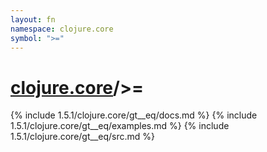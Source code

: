 ```yaml
---
layout: fn
namespace: clojure.core
symbol: ">="
---
```


# [clojure.core](../)/>=

{% include 1.5.1/clojure.core/gt__eq/docs.md %}
{% include 1.5.1/clojure.core/gt__eq/examples.md %}
{% include 1.5.1/clojure.core/gt__eq/src.md %}

